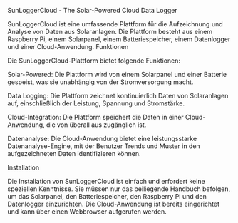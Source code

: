 SunLoggerCloud - The Solar-Powered Cloud Data Logger

SunLoggerCloud ist eine umfassende Plattform für die Aufzeichnung und Analyse von Daten aus Solaranlagen. Die Plattform besteht aus einem Raspberry Pi, einem Solarpanel, einem Batteriespeicher, einem Datenlogger und einer Cloud-Anwendung.
Funktionen

Die SunLoggerCloud-Plattform bietet folgende Funktionen:

Solar-Powered: Die Plattform wird von einem Solarpanel und einer Batterie gespeist, was sie unabhängig von der Stromversorgung macht.

Data Logging: Die Plattform zeichnet kontinuierlich Daten von Solaranlagen auf, einschließlich der Leistung, Spannung und Stromstärke.

Cloud-Integration: Die Plattform speichert die Daten in einer Cloud-Anwendung, die von überall aus zugänglich ist.

Datenanalyse: Die Cloud-Anwendung bietet eine leistungsstarke Datenanalyse-Engine, mit der Benutzer Trends und Muster in den aufgezeichneten Daten identifizieren können.

Installation

Die Installation von SunLoggerCloud ist einfach und erfordert keine speziellen Kenntnisse. Sie müssen nur das beiliegende Handbuch befolgen, um das Solarpanel, den Batteriespeicher, den Raspberry Pi und den Datenlogger einzurichten. Die Cloud-Anwendung ist bereits eingerichtet und kann über einen Webbrowser aufgerufen werden.
